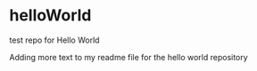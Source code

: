 helloWorld
==========

test repo for Hello World

Adding more text to my readme file for the hello world repository
